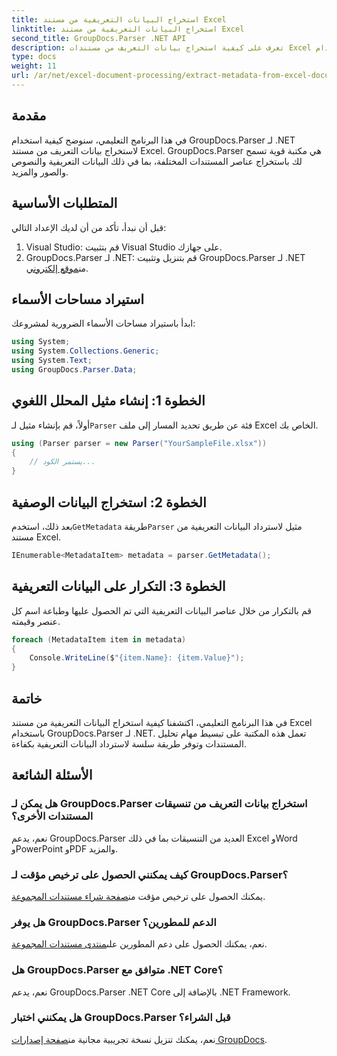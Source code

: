 ```yaml
---
title: استخراج البيانات التعريفية من مستند Excel
linktitle: استخراج البيانات التعريفية من مستند Excel
second_title: GroupDocs.Parser .NET API
description: تعرف على كيفية استخراج بيانات التعريف من مستندات Excel باستخدام GroupDocs.Parser لـ .NET. اتبع هذا البرنامج التعليمي خطوة بخطوة.
type: docs
weight: 11
url: /ar/net/excel-document-processing/extract-metadata-from-excel-document/
---
```

## مقدمة
في هذا البرنامج التعليمي، سنوضح كيفية استخدام GroupDocs.Parser لـ .NET لاستخراج بيانات التعريف من مستند Excel. GroupDocs.Parser هي مكتبة قوية تسمح لك باستخراج عناصر المستندات المختلفة، بما في ذلك البيانات التعريفية والنصوص والصور والمزيد.
## المتطلبات الأساسية
قبل أن نبدأ، تأكد من أن لديك الإعداد التالي:
1. Visual Studio: قم بتثبيت Visual Studio على جهازك.
2.  GroupDocs.Parser لـ .NET: قم بتنزيل وتثبيت GroupDocs.Parser لـ .NET من[موقع إلكتروني](https://releases.groupdocs.com/parser/net/).

## استيراد مساحات الأسماء
ابدأ باستيراد مساحات الأسماء الضرورية لمشروعك:
```csharp
using System;
using System.Collections.Generic;
using System.Text;
using GroupDocs.Parser.Data;
```
## الخطوة 1: إنشاء مثيل المحلل اللغوي
 أولاً، قم بإنشاء مثيل لـ`Parser` فئة عن طريق تحديد المسار إلى ملف Excel الخاص بك.
```csharp
using (Parser parser = new Parser("YourSampleFile.xlsx"))
{
    // يستمر الكود...
}
```
## الخطوة 2: استخراج البيانات الوصفية
 بعد ذلك، استخدم`GetMetadata` طريقة`Parser` مثيل لاسترداد البيانات التعريفية من مستند Excel.
```csharp
IEnumerable<MetadataItem> metadata = parser.GetMetadata();
```
## الخطوة 3: التكرار على البيانات التعريفية
قم بالتكرار من خلال عناصر البيانات التعريفية التي تم الحصول عليها وطباعة اسم كل عنصر وقيمته.
```csharp
foreach (MetadataItem item in metadata)
{
    Console.WriteLine($"{item.Name}: {item.Value}");
}
```

## خاتمة
في هذا البرنامج التعليمي، اكتشفنا كيفية استخراج البيانات التعريفية من مستند Excel باستخدام GroupDocs.Parser لـ .NET. تعمل هذه المكتبة على تبسيط مهام تحليل المستندات وتوفر طريقة سلسة لاسترداد البيانات التعريفية بكفاءة.

## الأسئلة الشائعة
### هل يمكن لـ GroupDocs.Parser استخراج بيانات التعريف من تنسيقات المستندات الأخرى؟
نعم، يدعم GroupDocs.Parser العديد من التنسيقات بما في ذلك Excel وWord وPowerPoint وPDF والمزيد.
### كيف يمكنني الحصول على ترخيص مؤقت لـ GroupDocs.Parser؟
 يمكنك الحصول على ترخيص مؤقت من[صفحة شراء مستندات المجموعة](https://purchase.groupdocs.com/temporary-license/).
### هل يوفر GroupDocs.Parser الدعم للمطورين؟
 نعم، يمكنك الحصول على دعم المطورين على[منتدى مستندات المجموعة](https://forum.groupdocs.com/c/parser/17).
### هل GroupDocs.Parser متوافق مع .NET Core؟
نعم، يدعم GroupDocs.Parser .NET Core بالإضافة إلى .NET Framework.
### هل يمكنني اختبار GroupDocs.Parser قبل الشراء؟
 نعم، يمكنك تنزيل نسخة تجريبية مجانية من[صفحة إصدارات GroupDocs](https://releases.groupdocs.com/).